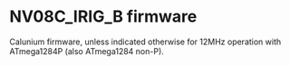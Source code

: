 # NV08C_IRIG_B firmware

Calunium firmware, unless indicated otherwise for 12MHz operation with
ATmega1284P (also ATmega1284 non-P).

